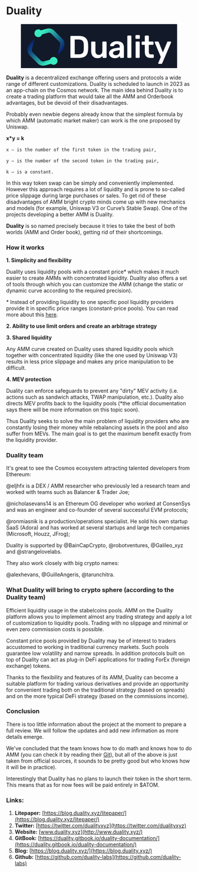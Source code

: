 # Duality

<figure><img src="../.gitbook/assets/image (11).png" alt=""><figcaption></figcaption></figure>

**Duality** is a decentralized exchange offering users and protocols a wide range of different customizations. Duality is scheduled to launch in 2023 as an app-chain on the Cosmos network. The main idea behind Duality is to create a trading platform that would take all the AMM and Orderbook advantages, but be devoid of their disadvantages.

Probably even newbie degens already know that the simplest formula by which AMM (automatic market maker) can work is the one proposed by Uniswap.

**x\*y = k**

```
x – is the number of the first token in the trading pair, 
```

```
y – is the number of the second token in the trading pair,
```

```
k – is a constant.
```

In this way token swap can be simply and conveniently implemented. However this approach requires a lot of liquidity and is prone to so-called price slippage during large purchases or sales. To get rid of these disadvantages of AMM bright crypto minds come up with new mechanics and models (for example, Uniswap V3 or Curve’s Stable Swap). One of the projects developing a better AMM is Duality.

**Duality** is so named precisely because it tries to take the best of both worlds (AMM and Order book), getting rid of their shortcomings.

### How it works

**1. Simplicity and flexibility**

Duality uses liquidity pools with a constant price\* which makes it much easier to create AMMs with concentrated liquidity. Duality also offers a set of tools through which you can customize the AMM (change the static or dynamic curve according to the required precision).

\* Instead of providing liquidity to one specific pool liquidity providers provide it in specific price ranges (constant-price pools). You can read more about this [here](https://duality.gitbook.io/duality-documentation/concepts/liquidity-pools).

**2. Ability to use limit orders and create an arbitrage strategy**

**3. Shared liquidity**

Any AMM curve created on Duality uses shared liquidity pools which together with concentrated liquidity (like the one used by Uniswap V3) results in less price slippage and makes any price manipulation to be difficult.

**4. MEV protection**

Duality can enforce safeguards to prevent any "dirty" MEV activity (i.e. actions such as sandwich attacks, TWAP manipulation, etc.). Duality also directs MEV profits back to the liquidity pools (\*the official documentation says there will be more information on this topic soon).

Thus Duality seeks to solve the main problem of liquidity providers who are constantly losing their money while rebalancing assets in the pool and also suffer from MEVs. The main goal is to get the maximum benefit exactly from the liquidity provider.

### Duality team

It's great to see the Cosmos ecosystem attracting talented developers from Ethereum:&#x20;

@eljhfx is a DEX / AMM researcher who previously led a research team and worked with teams such as Balancer & Trader Joe;

@nicholasevans14 is an Ethereum OG developer who worked at ConsenSys and was an engineer and co-founder of several successful EVM protocols;

@ronmiasnik is a production/operations specialist. He sold his own startup SaaS (Adora) and has worked at several startups and large tech companies (Microsoft, Houzz, JFrog);

Duality is supported by @BainCapCrypto, @robotventures, @Galileo\_xyz and @strangelovelabs.

They also work closely with big crypto names:

@alexhevans, @GuilleAngeris, @tarunchitra.&#x20;

### What Duality will bring to crypto sphere (according to the Duality team)

Efficient liquidity usage in the stabelcoins pools. AMM on the Duality platform allows you to implement almost any trading strategy and apply a lot of customization to liquidity pools. Trading with no slippage and minimal or even zero commission costs is possible.

Constant price pools provided by Duality may be of interest to traders accustomed to working in traditional currency markets. Such pools guarantee low volatility and narrow spreads. In addition protocols built on top of Duality can act as plug-in DeFi applications for trading ForEx (foreign exchange) tokens.

Thanks to the flexibility and features of its AMM, Duality can become a suitable platform for trading various derivatives and provide an opportunity for convenient trading both on the traditional strategy (based on spreads) and on the more typical DeFi strategy (based on the commissions income).&#x20;

### Conclusion

There is too little information about the project at the moment to prepare a full review. We will follow the updates and add new infirmation as more details emerge. &#x20;

We've concluded that the team knows how to do math and knows how to do AMM (you can check it by reading their [Git](https://github.com/duality-labs)), but all of the above is just taken from official sources, it sounds to be pretty good but who knows how it will be in practice).&#x20;

Interestingly that Duality has no plans to launch their token in the short term. This means that as for now fees will be paid entirely in $ATOM.

### Links: <a href="#9fuu" id="9fuu"></a>

1. **Litepaper:** [https://blog.duality.xyz/litepaper/](https://blog.duality.xyz/litepaper/)
2. **Twitter:** [https://twitter.com/dualityxyz](https://twitter.com/dualityxyz)
3. **Website:** [www.duality.xyz](http://www.duality.xyz/)
4. **GitBook:** [https://duality.gitbook.io/duality-documentation/](https://duality.gitbook.io/duality-documentation/)
5. **Blog:** [https://blog.duality.xyz/](https://blog.duality.xyz/)
6. **Github:** [https://github.com/duality-labs](https://github.com/duality-labs)
